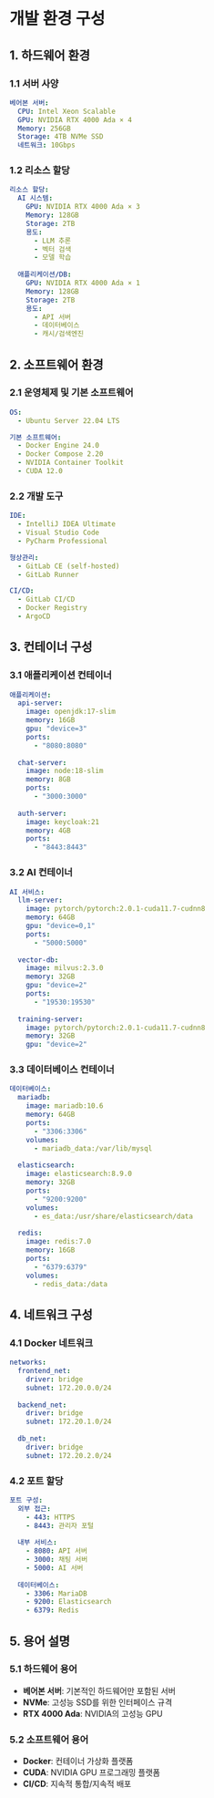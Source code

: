 # 개발 환경 구성

## 1. 하드웨어 환경

### 1.1 서버 사양
```yaml
베어본 서버:
  CPU: Intel Xeon Scalable
  GPU: NVIDIA RTX 4000 Ada × 4
  Memory: 256GB
  Storage: 4TB NVMe SSD
  네트워크: 10Gbps
```

### 1.2 리소스 할당
```yaml
리소스 할당:
  AI 시스템:
    GPU: NVIDIA RTX 4000 Ada × 3
    Memory: 128GB
    Storage: 2TB
    용도:
      - LLM 추론
      - 벡터 검색
      - 모델 학습
    
  애플리케이션/DB:
    GPU: NVIDIA RTX 4000 Ada × 1
    Memory: 128GB
    Storage: 2TB
    용도:
      - API 서버
      - 데이터베이스
      - 캐시/검색엔진
```

## 2. 소프트웨어 환경

### 2.1 운영체제 및 기본 소프트웨어
```yaml
OS:
  - Ubuntu Server 22.04 LTS

기본 소프트웨어:
  - Docker Engine 24.0
  - Docker Compose 2.20
  - NVIDIA Container Toolkit
  - CUDA 12.0
```

### 2.2 개발 도구
```yaml
IDE:
  - IntelliJ IDEA Ultimate
  - Visual Studio Code
  - PyCharm Professional

형상관리:
  - GitLab CE (self-hosted)
  - GitLab Runner

CI/CD:
  - GitLab CI/CD
  - Docker Registry
  - ArgoCD
```

## 3. 컨테이너 구성

### 3.1 애플리케이션 컨테이너
```yaml
애플리케이션:
  api-server:
    image: openjdk:17-slim
    memory: 16GB
    gpu: "device=3"
    ports:
      - "8080:8080"
    
  chat-server:
    image: node:18-slim
    memory: 8GB
    ports:
      - "3000:3000"
    
  auth-server:
    image: keycloak:21
    memory: 4GB
    ports:
      - "8443:8443"
```

### 3.2 AI 컨테이너
```yaml
AI 서비스:
  llm-server:
    image: pytorch/pytorch:2.0.1-cuda11.7-cudnn8
    memory: 64GB
    gpu: "device=0,1"
    ports:
      - "5000:5000"
    
  vector-db:
    image: milvus:2.3.0
    memory: 32GB
    gpu: "device=2"
    ports:
      - "19530:19530"
    
  training-server:
    image: pytorch/pytorch:2.0.1-cuda11.7-cudnn8
    memory: 32GB
    gpu: "device=2"
```

### 3.3 데이터베이스 컨테이너
```yaml
데이터베이스:
  mariadb:
    image: mariadb:10.6
    memory: 64GB
    ports:
      - "3306:3306"
    volumes:
      - mariadb_data:/var/lib/mysql
    
  elasticsearch:
    image: elasticsearch:8.9.0
    memory: 32GB
    ports:
      - "9200:9200"
    volumes:
      - es_data:/usr/share/elasticsearch/data
    
  redis:
    image: redis:7.0
    memory: 16GB
    ports:
      - "6379:6379"
    volumes:
      - redis_data:/data
```

## 4. 네트워크 구성

### 4.1 Docker 네트워크
```yaml
networks:
  frontend_net:
    driver: bridge
    subnet: 172.20.0.0/24
    
  backend_net:
    driver: bridge
    subnet: 172.20.1.0/24
    
  db_net:
    driver: bridge
    subnet: 172.20.2.0/24
```

### 4.2 포트 할당
```yaml
포트 구성:
  외부 접근:
    - 443: HTTPS
    - 8443: 관리자 포털
    
  내부 서비스:
    - 8080: API 서버
    - 3000: 채팅 서버
    - 5000: AI 서버
    
  데이터베이스:
    - 3306: MariaDB
    - 9200: Elasticsearch
    - 6379: Redis
```

## 5. 용어 설명

### 5.1 하드웨어 용어
- **베어본 서버**: 기본적인 하드웨어만 포함된 서버
- **NVMe**: 고성능 SSD를 위한 인터페이스 규격
- **RTX 4000 Ada**: NVIDIA의 고성능 GPU

### 5.2 소프트웨어 용어
- **Docker**: 컨테이너 가상화 플랫폼
- **CUDA**: NVIDIA GPU 프로그래밍 플랫폼
- **CI/CD**: 지속적 통합/지속적 배포